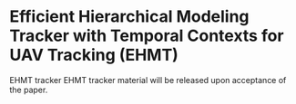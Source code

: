 # Efficient Hierarchical Modeling Tracker with Temporal Contexts for UAV Tracking (EHMT)
EHMT tracker
EHMT tracker material will be released upon acceptance of the paper.
